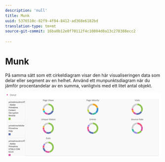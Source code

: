 ```yaml
---
description: 'null'
title: Munk
uuid: 5376510c-82f9-4f04-8412-ad368e6182bd
translation-type: tm+mt
source-git-commit: 16ba0b12e0f70112f4c10804d0a13c278388ecc2

---
```



# Munk

På samma sätt som ett cirkeldiagram visar den här visualiseringen data som delar eller segment av en helhet. Använd ett munpunktsdiagram när du jämför procentandelar av en summa, vanligtvis med ett litet antal objekt.

![](assets/donut.png)

